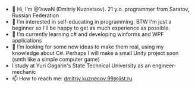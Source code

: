 - 👋 Hi, I’m @1swaN (Dmitriy Kuznetsov). 21 y.o. programmer from Saratov, Russian Federation
- 👀 I’m interested in self-educating in programming. BTW I'm just a beginner so I'll be happy to get as much experience as possible. 
- 🌱 I’m currently learning c# and developing winforms and WPF applications
- 💞️ I’m looking for some new ideas to make them real, using my knowledge about C#. Perhaps I will make a small Unity project soon (smth like a simple computer game)
-  I study at Yuri Gagarin's State Technical University as an engineer-mechanic
- 📫 How to reach me: dmitriy.kuznecov.99@list.ru

<!---
1swaN/1swaN is a ✨ special ✨ repository because its `README.md` (this file) appears on your GitHub profile.
You can click the Preview link to take a look at your changes.
--->
